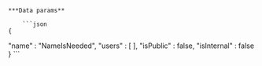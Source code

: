     ***Data params**

        ```json
    {
  "name" : "NameIsNeeded",
  "users" : [ ],
  "isPublic" : false,
  "isInternal" : false
}
        ```
